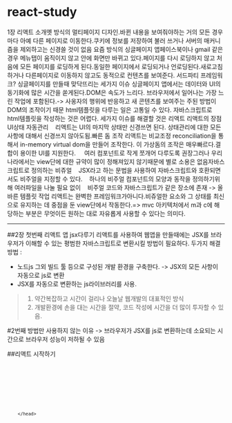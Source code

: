 # react-study

1장 리액트 소개옛 방식의 멀티페이지 디자인.바뀐 내용을 보여줘야하는 거의 모든 경우마다 아예 다른 페이지로 이동한다.쿠키에 정보를 저장하여 불러 쓰거나 서버의 매커니즘을 제외하고는 신경쓸 것이 없음
요즘 방식의 싱글페이지 앱페이스북이나 gmail 같은 경우 메뉴탭이 움직이지 않고 안에 화면만 바뀌고 있다.페이지를 다시 로딩하지 않고 처음에 모든 페이지를 로딩하게 된다.동일한 페이지에서 로딩되거나 언로딩된다.새로고침하거나 다른페이지로 이동하지 않고도 동적으로 컨텐츠를 보여준다.
서드파티 프레임워크?
싱글페이지를 만들때 맞닥뜨리는 세가지 이슈
싱글페이지 앱에서는 데이터와 UI의 동기화에 많은 시간을 쏟게된다.DOM은 속도가 느리다. 브라우저에서 일어나는 가장 느린 작업에 포함된다.-> 사옹자의 행위에 반응하고 새 콘텐츠를 보여주는 주된 방법이 DOM의 조작이기 때문
html템플릿을 다루는 일은 고통일 수 있다. 자바스크립트로 html템플릿을 작성하는 것은 어렵다.
세가지 이슈를 해결할 것은 리액트
리액트의 장점UI상태 자동관리    리액트는 UI의 마지막 상태만 신경쓰면 된다. 상태관리에 대한 모든사항에 대해서 신경쓰지 않아도됨.빠른 돔 조작 리액트는 비교조정 reconciliation을 통해서 in-memory virtual dom을 만들어 조작한다. 이 가상돔의 조작은 매우빠르다.결합이 용이한 UI를 지원한다.     여러 컴포넌트로 작게 쪼개어 다루도록 권장그러나 우리나라에서는 view단에 대한 규약이 많이 정해져있지 않기때문에 별로 소용은 없음자바스크립트로 정의하는 비쥬얼    JSX라고 하는 문법을 사용하여 자바스크립트와 호환되면서도 비주얼을 지정할 수 있다.    하나의 비주얼 컴포넌트의 모양과 동작을 정의하기위해 여러파일을 나눌 필요 없이    비주얼 코드와 자바스크립트가 같은 장소에 존재 -> 올바른 템플릿 작업
리액트는 완벽한 프레임워크가아니다.비쥬얼한 요소와 그 상태를 최신으로 유지하는 데 중점을 둔 view단에서 작동한다.=> mvc 아키텍처에서 m과 c에 해당하는 부분은 무엇이든 원하는 대로 자유롭게 사용할 수 있다는 의미다.

---

##2장 첫번째 리액트 앱 jsx다루기
리액트를 사용하여 웹앱을 만들때에는 JSX를 브라우저가 이해할 수 있는 평범한 자바스크립트로 변환시킬 방법이 필요하다.
두가지 해결방법 :
* 노드js 그외 빌드 툴 등으로 구성된 개발 환경을 구축한다. -> JSX의 모든 사항이 자동으로 js로 변환
* JSX를 자동으로 변환하는 js라이브러리를 사용.
>1. 약간복잡하고 시간이 걸리나 오늘날 웹개발의 대표적인 방식
>2. 개발환경에 손을 대는 시간을 절약, 코드 작성에 시간을 더 많이 투자할 수 있음.

#2번째 방법만 사용하지 않는 이유 -> 브라우저가 JSX를 js로 변환하는데 소요되는 시간으로 브라우저 성능이 저하될 수 있음

##리액트 시작하기
<pre><code>
<html>
<head>
<meta charset="UTF-8" />
<title>React!React!React!</title>
        <style>
        #container{                
        padding:50px;               
        background-color:#EEE;       
        }            
        #container h1{                
        font-size:48px;                
        font-family:sans-serif;                
        color:#0080A8;            }        </style>    
        </head>
    <body>        
    <div id="container"></div>        
    <script src="https://cdnjs.cloudflare.com/ajax/libs/babel-core/5.8.23/browser.min.js"></script>        
    <script src="https://fb.me/react-15.0.1.js"></script>        
    <script src="https://fb.me/react-dom-15.0.1.js"></script>            
    <script type="text/babel">            
    ReactDOM.render(                
    <h1>lee jq</h1>,                
    document.querySelector('#container')            
    );         
    </script>    
    </body>
</html>
</code></pre>
